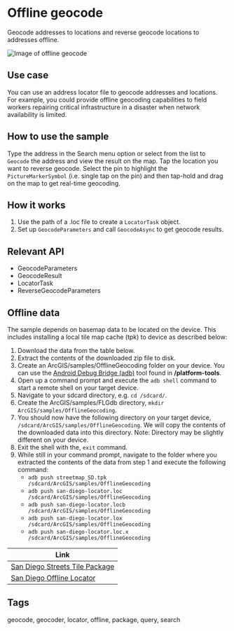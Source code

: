 # Offline geocode

Geocode addresses to locations and reverse geocode locations to addresses offline.

![Image of offline geocode](offline-geocode.png)

## Use case

You can use an address locator file to geocode addresses and locations. For example, you could provide offline geocoding capabilities to field workers repairing critical infrastructure in a disaster when network availability is limited.

## How to use the sample

Type the address in the Search menu option or select from the list to `Geocode` the address and view the result on the map. Tap the location you want to reverse geocode. Select the pin to highlight the `PictureMarkerSymbol` (i.e. single tap on the pin) and then tap-hold and drag on the map to get real-time geocoding.

## How it works

1. Use the path of a .loc file to create a `LocatorTask` object. 
2. Set up `GeocodeParameters` and call `GeocodeAsync` to get geocode results.

## Relevant API

* GeocodeParameters
* GeocodeResult
* LocatorTask
* ReverseGeocodeParameters

## Offline data
The sample depends on basemap data to be located on the device. This includes installing a local tile map cache (tpk) to device as described below:

1. Download the data from the table below. 
2. Extract the contents of the downloaded zip file to disk. 
3. Create an ArcGIS/samples/OfflineGeocoding folder on your device. You can use the [Android Debug Bridge (adb)](https://developer.android.com/guide/developing/tools/adb.html) tool found in **<sdk-dir>/platform-tools**.
4. Open up a command prompt and execute the `adb shell` command to start a remote shell on your target device.
5. Navigate to your sdcard directory, e.g. `cd /sdcard/`.  
6. Create the ArcGIS/samples/FLGdb directory, `mkdir ArcGIS/samples/OfflineGeocoding`.
7. You should now have the following directory on your target device, `/sdcard/ArcGIS/samples/OfflineGeocoding`. We will copy the contents of the downloaded data into this directory. Note:  Directory may be slightly different on your device.
8. Exit the shell with the, `exit` command.
9. While still in your command prompt, navigate to the folder where you extracted the contents of the data from step 1 and execute the following command: 
	* `adb push streetmap_SD.tpk /sdcard/ArcGIS/samples/OfflineGeocoding`
	* `adb push san-diego-locator.loc /sdcard/ArcGIS/samples/OfflineGeocoding`
	* `adb push san-diego-locator.locb /sdcard/ArcGIS/samples/OfflineGeocoding`
	* `adb push san-diego-locator.lox /sdcard/ArcGIS/samples/OfflineGeocoding`
	* `adb push san-diego-locator.loc.x /sdcard/ArcGIS/samples/OfflineGeocoding`

Link     |
---------|
|[San Diego Streets Tile Package](http://www.arcgis.com/home/item.html?id=1330ab96ac9c40a49e59650557f2cd63)|
|[San Diego Offline Locator](http://www.arcgis.com/home/item.html?id=344e3b12368543ef84045ef9aa3c32ba)|

## Tags

geocode, geocoder, locator, offline, package, query, search